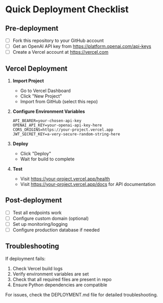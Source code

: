 # Quick Deployment Checklist

## Pre-deployment

- [ ] Fork this repository to your GitHub account
- [ ] Get an OpenAI API key from https://platform.openai.com/api-keys
- [ ] Create a Vercel account at https://vercel.com

## Vercel Deployment

1. **Import Project**
   - Go to Vercel Dashboard
   - Click "New Project"
   - Import from GitHub (select this repo)

2. **Configure Environment Variables**
   ```
   API_BEARER=your-chosen-api-key
   OPENAI_API_KEY=your-openai-api-key-here
   CORS_ORIGINS=https://your-project.vercel.app
   JWT_SECRET_KEY=a-very-secure-random-string-here
   ```

3. **Deploy**
   - Click "Deploy"
   - Wait for build to complete

4. **Test**
   - Visit https://your-project.vercel.app/health
   - Visit https://your-project.vercel.app/docs for API documentation

## Post-deployment

- [ ] Test all endpoints work
- [ ] Configure custom domain (optional)
- [ ] Set up monitoring/logging
- [ ] Configure production database if needed

## Troubleshooting

If deployment fails:
1. Check Vercel build logs
2. Verify environment variables are set
3. Check that all required files are present in repo
4. Ensure Python dependencies are compatible

For issues, check the DEPLOYMENT.md file for detailed troubleshooting.